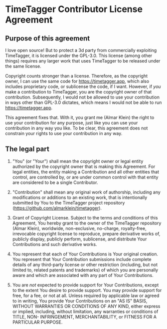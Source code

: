 # TimeTagger Contributor License Agreement

## Purpose of this agreement

I love open source! But to protect a 3d party from commercially exploiting TimeTagger, it is licensed under the GPL-3.0. This license (among other things) requires any larger work that uses TimeTagger to be released under the same license.

Copyright counts stronger than a license. Therefore, as the copyright owner, I can use the same code for https://timetagger.app, which also includes proprietary code, or sublicense the code, if I want. However, if *you* make a contribution to TimeTagger, you are the copyright owner of that contribution. Subsequently, I would not be allowed to use your contribution in ways other than GPL-3.0 dictates, which means I would not be able to run https://timetagger.app.

This agreement fixes that. With it, you grant me (Almar Klein) the right to use your contribution for any purpose, just like you can use your contribution in any way you like. To be clear, this agreement does not constrain your rights to use your contribution in any way.


## The legal part

1. "You" (or "Your") shall mean the copyright owner or legal entity authorized by the copyright owner that is making this Agreement. For legal entities, the entity making a Contribution and all other entities that control, are controlled by, or are under common control with that entity are considered to be a single Contributor.

2. "Contribution" shall mean any original work of authorship, including any modifications or additions to an existing work, that is intentionally submitted by You to the TimeTagger project repository (https://github.com/almarklein/timetagger).

3. Grant of Copyright License. Subject to the terms and conditions of this Agreement, You hereby grant to the owner of the TimeTagger repository (Almar Klein), worldwide, non-exclusive, no-charge, royalty-free, irrevocable copyright license to reproduce, prepare derivative works of, publicly display, publicly perform, sublicense, and distribute Your Contributions and such derivative works.

4. You represent that each of Your Contributions is Your original creation. You represent that Your Contribution submissions include complete details of any third-party license or other restriction (including, but not limited to, related patents and trademarks) of which you are personally aware and which are associated with any part of Your Contributions.

5. You are *not* expected to provide support for Your Contributions, except to the extent You desire to provide support. You may provide support for free, for a fee, or not at all. Unless required by applicable law or agreed to in writing, You provide Your Contributions on an "AS IS" BASIS, WITHOUT WARRANTIES OR CONDITIONS OF ANY KIND, either express or implied, including, without limitation, any warranties or conditions of TITLE, NON- INFRINGEMENT, MERCHANTABILITY, or FITNESS FOR A PARTICULAR PURPOSE.
